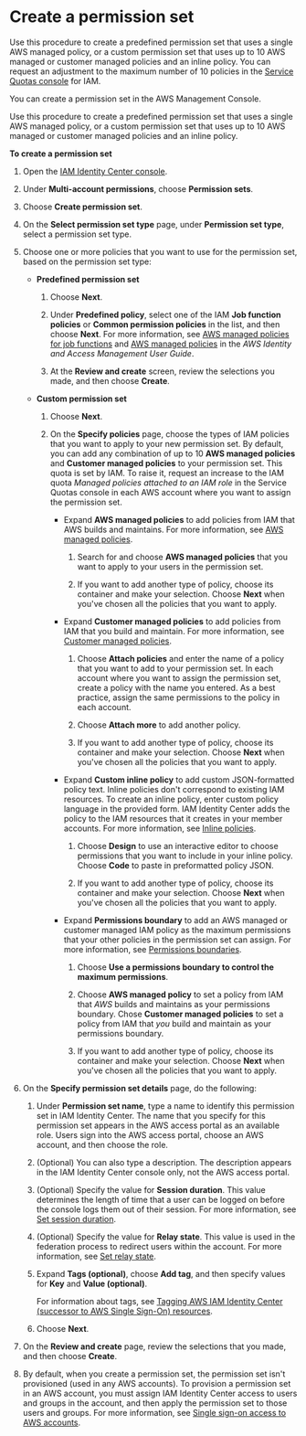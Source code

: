 # Create a permission set<a name="howtocreatepermissionset"></a>

Use this procedure to create a predefined permission set that uses a single AWS managed policy, or a custom permission set that uses up to 10 AWS managed or customer managed policies and an inline policy\. You can request an adjustment to the maximum number of 10 policies in the [Service Quotas console](https://console.aws.amazon.com/servicequotas) for IAM\.

You can create a permission set in the AWS Management Console\.

Use this procedure to create a predefined permission set that uses a single AWS managed policy, or a custom permission set that uses up to 10 AWS managed or customer managed policies and an inline policy\.

**To create a permission set**

1. Open the [IAM Identity Center console](https://console.aws.amazon.com/singlesignon)\.

1. Under **Multi\-account permissions**, choose **Permission sets**\.

1. Choose **Create permission set**\.

1. On the **Select permission set type** page, under **Permission set type**, select a permission set type\.

1. Choose one or more policies that you want to use for the permission set, based on the permission set type:
   + **Predefined permission set**

     1. Choose **Next**\.

     1. Under **Predefined policy**, select one of the IAM **Job function policies** or **Common permission policies** in the list, and then choose **Next**\. For more information, see [AWS managed policies for job functions](http://docs.aws.amazon.com/IAM/latest/UserGuide/access_policies_job-functions.html) and [AWS managed policies](https://docs.aws.amazon.com/IAM/latest/UserGuide/access_policies_managed-vs-inline.html#aws-managed-policies) in the *AWS Identity and Access Management User Guide*\.

     1. At the **Review and create** screen, review the selections you made, and then choose **Create**\.
   + **Custom permission set**

     1. Choose **Next**\.

     1. On the **Specify policies** page, choose the types of IAM policies that you want to apply to your new permission set\. By default, you can add any combination of up to 10 **AWS managed policies** and **Customer managed policies** to your permission set\. This quota is set by IAM\. To raise it, request an increase to the IAM quota *Managed policies attached to an IAM role* in the Service Quotas console in each AWS account where you want to assign the permission set\.
        + Expand **AWS managed policies** to add policies from IAM that AWS builds and maintains\. For more information, see [AWS managed policies](permissionsetcustom.md#permissionsetsampconcept)\.

          1. Search for and choose **AWS managed policies** that you want to apply to your users in the permission set\.

          1. If you want to add another type of policy, choose its container and make your selection\. Choose **Next** when you've chosen all the policies that you want to apply\.
        + Expand **Customer managed policies** to add policies from IAM that you build and maintain\. For more information, see [Customer managed policies](permissionsetcustom.md#permissionsetscmpconcept)\.

          1. Choose **Attach policies** and enter the name of a policy that you want to add to your permission set\. In each account where you want to assign the permission set, create a policy with the name you entered\. As a best practice, assign the same permissions to the policy in each account\.

          1. Choose **Attach more** to add another policy\.

          1. If you want to add another type of policy, choose its container and make your selection\. Choose **Next** when you've chosen all the policies that you want to apply\.
        + Expand **Custom inline policy** to add custom JSON\-formatted policy text\. Inline policies don't correspond to existing IAM resources\. To create an inline policy, enter custom policy language in the provided form\. IAM Identity Center adds the policy to the IAM resources that it creates in your member accounts\. For more information, see [Inline policies](permissionsetcustom.md#permissionsetsinlineconcept)\.

          1. Choose **Design** to use an interactive editor to choose permissions that you want to include in your inline policy\. Choose **Code** to paste in preformatted policy JSON\.

          1. If you want to add another type of policy, choose its container and make your selection\. Choose **Next** when you've chosen all the policies that you want to apply\.
        + Expand **Permissions boundary** to add an AWS managed or customer managed IAM policy as the maximum permissions that your other policies in the permission set can assign\. For more information, see [Permissions boundaries](permissionsetcustom.md#permissionsetsboundaryconcept)\.

          1. Choose **Use a permissions boundary to control the maximum permissions**\.

          1. Choose **AWS managed policy** to set a policy from IAM that *AWS* builds and maintains as your permissions boundary\. Chose **Customer managed policies** to set a policy from IAM that *you* build and maintain as your permissions boundary\.

          1. If you want to add another type of policy, choose its container and make your selection\. Choose **Next** when you've chosen all the policies that you want to apply\.

1. On the **Specify permission set details** page, do the following:

   1. Under **Permission set name**, type a name to identify this permission set in IAM Identity Center\. The name that you specify for this permission set appears in the AWS access portal as an available role\. Users sign into the AWS access portal, choose an AWS account, and then choose the role\. 

   1. \(Optional\) You can also type a description\. The description appears in the IAM Identity Center console only, not the AWS access portal\.

   1. \(Optional\) Specify the value for **Session duration**\. This value determines the length of time that a user can be logged on before the console logs them out of their session\. For more information, see [Set session duration](howtosessionduration.md)\.

   1. \(Optional\) Specify the value for **Relay state**\. This value is used in the federation process to redirect users within the account\. For more information, see [Set relay state](howtopermrelaystate.md)\.

   1. Expand **Tags \(optional\)**, choose **Add tag**, and then specify values for **Key** and **Value \(optional\)**\. 

      For information about tags, see [Tagging AWS IAM Identity Center \(successor to AWS Single Sign\-On\) resources](tagging.md)\.

   1. Choose **Next**\.

1. On the **Review and create** page, review the selections that you made, and then choose **Create**\.

1. By default, when you create a permission set, the permission set isn't provisioned \(used in any AWS accounts\)\. To provision a permission set in an AWS account, you must assign IAM Identity Center access to users and groups in the account, and then apply the permission set to those users and groups\. For more information, see [Single sign\-on access to AWS accounts](useraccess.md)\.